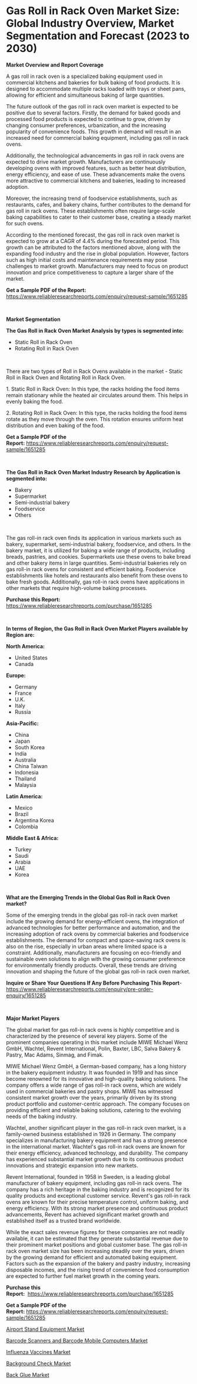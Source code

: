 <p><h1>Gas Roll in Rack Oven Market Size: Global Industry Overview, Market Segmentation and Forecast (2023 to 2030)</h1></p><p><strong>Market Overview and Report Coverage</strong></p>
<p><p>A gas roll in rack oven is a specialized baking equipment used in commercial kitchens and bakeries for bulk baking of food products. It is designed to accommodate multiple racks loaded with trays or sheet pans, allowing for efficient and simultaneous baking of large quantities.</p><p>The future outlook of the gas roll in rack oven market is expected to be positive due to several factors. Firstly, the demand for baked goods and processed food products is expected to continue to grow, driven by changing consumer preferences, urbanization, and the increasing popularity of convenience foods. This growth in demand will result in an increased need for commercial baking equipment, including gas roll in rack ovens.</p><p>Additionally, the technological advancements in gas roll in rack ovens are expected to drive market growth. Manufacturers are continuously developing ovens with improved features, such as better heat distribution, energy efficiency, and ease of use. These advancements make the ovens more attractive to commercial kitchens and bakeries, leading to increased adoption.</p><p>Moreover, the increasing trend of foodservice establishments, such as restaurants, cafes, and bakery chains, further contributes to the demand for gas roll in rack ovens. These establishments often require large-scale baking capabilities to cater to their customer base, creating a steady market for such ovens.</p><p>According to the mentioned forecast, the gas roll in rack oven market is expected to grow at a CAGR of 4.4% during the forecasted period. This growth can be attributed to the factors mentioned above, along with the expanding food industry and the rise in global population. However, factors such as high initial costs and maintenance requirements may pose challenges to market growth. Manufacturers may need to focus on product innovation and price competitiveness to capture a larger share of the market.</p></p>
<p><strong>Get a Sample PDF of the Report:</strong> <a href="https://www.reliableresearchreports.com/enquiry/request-sample/1651285">https://www.reliableresearchreports.com/enquiry/request-sample/1651285</a></p>
<p>&nbsp;</p>
<p><strong>Market Segmentation</strong></p>
<p><strong>The Gas Roll in Rack Oven Market Analysis by types is segmented into:</strong></p>
<p><ul><li>Static Roll in Rack Oven</li><li>Rotating Roll in Rack Oven</li></ul></p>
<p>&nbsp;</p>
<p><p>There are two types of Roll in Rack Ovens available in the market - Static Roll in Rack Oven and Rotating Roll in Rack Oven. </p><p>1. Static Roll in Rack Oven: In this type, the racks holding the food items remain stationary while the heated air circulates around them. This helps in evenly baking the food.</p><p>2. Rotating Roll in Rack Oven: In this type, the racks holding the food items rotate as they move through the oven. This rotation ensures uniform heat distribution and even baking of the food.</p></p>
<p><strong>Get a Sample PDF of the Report:</strong>&nbsp;<a href="https://www.reliableresearchreports.com/enquiry/request-sample/1651285">https://www.reliableresearchreports.com/enquiry/request-sample/1651285</a></p>
<p>&nbsp;</p>
<p><strong>The Gas Roll in Rack Oven Market Industry Research by Application is segmented into:</strong></p>
<p><ul><li>Bakery</li><li>Supermarket</li><li>Semi-industrial bakery</li><li>Foodservice</li><li>Others</li></ul></p>
<p>&nbsp;</p>
<p><p>The gas roll-in rack oven finds its application in various markets such as bakery, supermarket, semi-industrial bakery, foodservice, and others. In the bakery market, it is utilized for baking a wide range of products, including breads, pastries, and cookies. Supermarkets use these ovens to bake bread and other bakery items in large quantities. Semi-industrial bakeries rely on gas roll-in rack ovens for consistent and efficient baking. Foodservice establishments like hotels and restaurants also benefit from these ovens to bake fresh goods. Additionally, gas roll-in rack ovens have applications in other markets that require high-volume baking processes.</p></p>
<p><strong>Purchase this Report:</strong>&nbsp; <a href="https://www.reliableresearchreports.com/purchase/1651285">https://www.reliableresearchreports.com/purchase/1651285</a></p>
<p>&nbsp;</p>
<p><strong>In terms of Region, the Gas Roll in Rack Oven Market Players available by Region are:</strong></p>
<p>
    <p> <strong> North America: </strong>
        <ul>
            <li>United States</li>
            <li>Canada</li>
        </ul>
        </p> 
    <p> <strong> Europe: </strong>
        <ul>
            <li>Germany</li>
            <li>France</li>
            <li>U.K.</li>
            <li>Italy</li>
            <li>Russia</li>
        </ul>
        </p> 
    <p> <strong> Asia-Pacific: </strong>
        <ul>
            <li>China</li>
            <li>Japan</li>
            <li>South Korea</li>
            <li>India</li>
            <li>Australia</li>
            <li>China Taiwan</li>
            <li>Indonesia</li>
            <li>Thailand</li>
            <li>Malaysia</li>
        </ul>
        </p> 
    <p> <strong> Latin America: </strong>
        <ul>
            <li>Mexico</li>
            <li>Brazil</li>
            <li>Argentina Korea</li>
            <li>Colombia</li>
        </ul>
        </p> 
    <p> <strong> Middle East & Africa: </strong>
        <ul>
            <li>Turkey</li>
            <li>Saudi</li>
            <li>Arabia</li>
            <li>UAE</li>
            <li>Korea</li>
        </ul>
    </p>
    </p>
<p>&nbsp;</p>
<p><strong>What are the Emerging Trends in the Global Gas Roll in Rack Oven market?</strong></p>
<p><p>Some of the emerging trends in the global gas roll-in rack oven market include the growing demand for energy-efficient ovens, the integration of advanced technologies for better performance and automation, and the increasing adoption of rack ovens by commercial bakeries and foodservice establishments. The demand for compact and space-saving rack ovens is also on the rise, especially in urban areas where limited space is a constraint. Additionally, manufacturers are focusing on eco-friendly and sustainable oven solutions to align with the growing consumer preference for environmentally friendly products. Overall, these trends are driving innovation and shaping the future of the global gas roll-in rack oven market.</p></p>
<p><strong>Inquire or Share Your Questions If Any Before Purchasing This Report</strong>- <a href="https://www.reliableresearchreports.com/enquiry/pre-order-enquiry/1651285">https://www.reliableresearchreports.com/enquiry/pre-order-enquiry/1651285</a></p>
<p>&nbsp;</p>
<p><strong>Major Market Players</strong></p>
<p><p>The global market for gas roll-in rack ovens is highly competitive and is characterized by the presence of several key players. Some of the prominent companies operating in this market include MIWE Michael Wenz GmbH, Wachtel, Revent International, Polin, Baxter, LBC, Salva Bakery & Pastry, Mac Adams, Sinmag, and Fimak.</p><p>MIWE Michael Wenz GmbH, a German-based company, has a long history in the bakery equipment industry. It was founded in 1919 and has since become renowned for its innovative and high-quality baking solutions. The company offers a wide range of gas roll-in rack ovens, which are widely used in commercial bakeries and pastry shops. MIWE has witnessed consistent market growth over the years, primarily driven by its strong product portfolio and customer-centric approach. The company focuses on providing efficient and reliable baking solutions, catering to the evolving needs of the baking industry.</p><p>Wachtel, another significant player in the gas roll-in rack oven market, is a family-owned business established in 1926 in Germany. The company specializes in manufacturing bakery equipment and has a strong presence in the international market. Wachtel's gas roll-in rack ovens are known for their energy efficiency, advanced technology, and durability. The company has experienced substantial market growth due to its continuous product innovations and strategic expansion into new markets.</p><p>Revent International, founded in 1958 in Sweden, is a leading global manufacturer of bakery equipment, including gas roll-in rack ovens. The company has a rich heritage in the baking industry and is recognized for its quality products and exceptional customer service. Revent's gas roll-in rack ovens are known for their precise temperature control, uniform baking, and energy efficiency. With its strong market presence and continuous product advancements, Revent has achieved significant market growth and established itself as a trusted brand worldwide.</p><p>While the exact sales revenue figures for these companies are not readily available, it can be estimated that they generate substantial revenue due to their prominent market positions and global customer base. The gas roll-in rack oven market size has been increasing steadily over the years, driven by the growing demand for efficient and automated baking equipment. Factors such as the expansion of the bakery and pastry industry, increasing disposable incomes, and the rising trend of convenience food consumption are expected to further fuel market growth in the coming years.</p></p>
<p><strong>Purchase this Report:</strong>&nbsp;&nbsp;<a href="https://www.reliableresearchreports.com/purchase/1651285">https://www.reliableresearchreports.com/purchase/1651285</a></p>
<p></p>
<p><strong>Get a Sample PDF of the Report:</strong>&nbsp;<a href="https://www.reliableresearchreports.com/enquiry/request-sample/1651285">https://www.reliableresearchreports.com/enquiry/request-sample/1651285</a></p>
<p><p><a href="https://www.linkedin.com/pulse/airport-stand-equipment-market-share-amp-new-trends-analysis/">Airport Stand Equipment Market</a></p><p><a href="https://www.linkedin.com/pulse/barcode-scanners-mobile-computers-market-research-report/">Barcode Scanners and Barcode Mobile Computers Market</a></p><p><a href="https://www.linkedin.com/pulse/influenza-vaccines-market-insights-players-forecast-till-2030/">Influenza Vaccines Market</a></p><p><a href="https://medium.com/@yvettelesch/background-check-market-analysis-its-cagr-market-segmentation-and-global-industry-overview-444405a95a25">Background Check Market</a></p><p><a href="https://medium.com/@jacesipes1996/back-glue-market-size-growth-forecast-2023-2030-a398be9091c5">Back Glue Market</a></p></p>